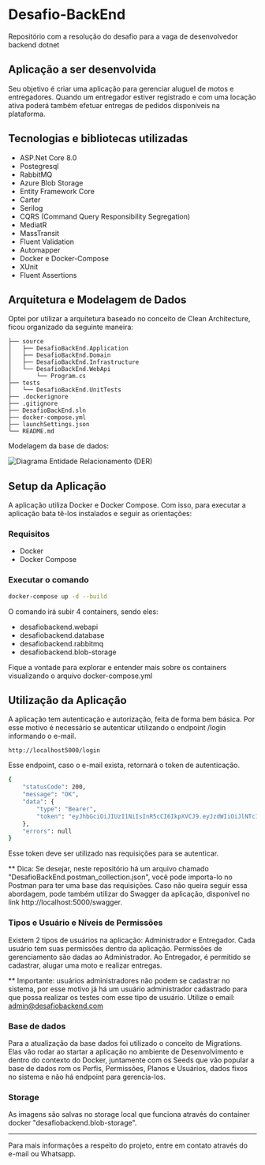 # Desafio-BackEnd

Repositório com a resolução do desafio para a vaga de desenvolvedor backend dotnet

## Aplicação a ser desenvolvida

Seu objetivo é criar uma aplicação para gerenciar aluguel de motos e entregadores. Quando um entregador estiver registrado e com uma locação ativa poderá também efetuar entregas de pedidos disponíveis na plataforma.

## Tecnologias e bibliotecas utilizadas

- ASP.Net Core 8.0
- Postegresql
- RabbitMQ
- Azure Blob Storage
- Entity Framework Core
- Carter
- Serilog
- CQRS (Command Query Responsibility Segregation)
- MediatR
- MassTransit
- Fluent Validation
- Automapper
- Docker e Docker-Compose
- XUnit
- Fluent Assertions

## Arquitetura e Modelagem de Dados

Optei por utilizar a arquitetura baseado no conceito de Clean Architecture, ficou organizado da seguinte maneira:

```
├── source
│   ├── DesafioBackEnd.Application
│   ├── DesafioBackEnd.Domain
│   ├── DesafioBackEnd.Infrastructure
│   └── DesafioBackEnd.WebApi
│       └── Program.cs
├── tests
│   └── DesafioBackEnd.UnitTests
├── .dockerignore
├── .gitignore
├── DesafioBackEnd.sln
├── docker-compose.yml
├── launchSettings.json
└── README.md
```

Modelagem da base de dados:

![Diagrama Entidade Relacionamento (DER)](https://github.com/thallesteodoro/desafiobackend/blob/development/der.png?raw=true)

## Setup da Aplicação

A aplicação utiliza Docker e Docker Compose. Com isso, para executar a aplicação bata tê-los instalados e seguir as orientações:

### Requisitos

- Docker
- Docker Compose

### Executar o comando

```bash
docker-compose up -d --build
```

O comando irá subir 4 containers, sendo eles:

- desafiobackend.webapi
- desafiobackend.database
- desafiobackend.rabbitmq
- desafiobackend.blob-storage

Fique a vontade para explorar e entender mais sobre os containers visualizando o arquivo docker-compose.yml


## Utilização da Aplicação

A aplicação tem autenticação e autorização, feita de forma bem básica. Por esse motivo é necessário se autenticar utilizando o endpoint /login informando o e-mail.

```
http://localhost5000/login
```

Esse endpoint, caso o e-mail exista, retornará o token de autenticação.

```bash
{
    "statusCode": 200,
    "message": "OK",
    "data": {
        "type": "Bearer",
        "token": "eyJhbGciOiJIUzI1NiIsInR5cCI6IkpXVCJ9.eyJzdWIiOiJlNTc1NzM5NS1kOGIxLTRlNTYtYjRmYS1iNjhmZjA4OTU0N2IiLCJlbWFpbCI6ImFkbWluQGRlc2FmaW9iYWNrZW5kLmNvbSIsImV4cCI6MTcxNjI0MzI0OSwiaXNzIjoiRGVzYWZpb0JhY2tFbmQiLCJhdWQiOiJEZXNhZmlvQmFja0VuZCJ9.g2yOgLino06jxlTggBLCa0XKkALabICyMJ-lXR46aE8"
    },
    "errors": null
}
```

Esse token deve ser utilizado nas requisições para se autenticar.

** Dica: Se desejar, neste repositório há um arquivo chamado "DesafioBackEnd.postman_collection.json", você pode importa-lo no Postman para ter uma base das requisições. Caso não queira seguir essa abordagem, pode também utilizar do Swagger da aplicação, disponível no link http://localhost:5000/swagger.


### Tipos e Usuário e Níveis de Permissões

Existem 2 tipos de usuários na aplicação: Administrador e Entregador. Cada usuário tem suas permissões dentro da aplicação. Permissões de gerenciamento são dadas ao Administrador. Ao Entregador, é permitido se cadastrar, alugar uma moto e realizar entregas.

** Importante: usuários administradores não podem se cadastrar no sistema, por esse motivo já há um usuário administrador cadastrado para que possa realizar os testes com esse tipo de usuário. Utilize o email: admin@desafiobackend.com

### Base de dados

Para a atualização da base dados foi utilizado o conceito de Migrations. Elas vão rodar ao startar a aplicação no ambiente de Desenvolvimento e dentro do contexto do Docker, juntamente com os Seeds que vão popular a base de dados rom os Perfis, Permissões, Planos e Usuários, dados fixos no sistema e não há endpoint para gerencia-los.

### Storage

As imagens são salvas no storage local que funciona através do container docker "desafiobackend.blob-storage".

---

Para mais informações a respeito do projeto, entre em contato através do e-mail ou Whatsapp.